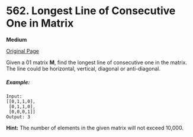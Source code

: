# 562. Longest Line of Consecutive One in Matrix

**Medium**

[Original Page](https://leetcode.com/problems/longest-line-of-consecutive-one-in-matrix/)

Given a 01 matrix __M__, find the longest line of consecutive one in the matrix. The line could be horizontal, vertical, diagonal or anti-diagonal.

##### Example:
```
Input:
[[0,1,1,0],
 [0,1,1,0],
 [0,0,0,1]]
Output: 3
```

__Hint:__ The number of elements in the given matrix will not exceed 10,000.
